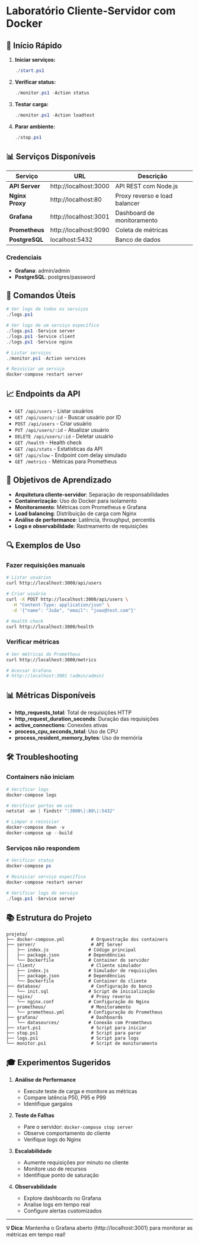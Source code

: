 # Laboratório Cliente-Servidor com Docker

## 🚀 Início Rápido

1. **Iniciar serviços:**
   ```powershell
   ./start.ps1
   ```

2. **Verificar status:**
   ```powershell
   ./monitor.ps1 -Action status
   ```

3. **Testar carga:**
   ```powershell
   ./monitor.ps1 -Action loadtest
   ```

4. **Parar ambiente:**
   ```powershell
   ./stop.ps1
   ```

## 📊 Serviços Disponíveis

| Serviço | URL | Descrição |
|---------|-----|-----------|
| **API Server** | http://localhost:3000 | API REST com Node.js |
| **Nginx Proxy** | http://localhost:80 | Proxy reverso e load balancer |
| **Grafana** | http://localhost:3001 | Dashboard de monitoramento |
| **Prometheus** | http://localhost:9090 | Coleta de métricas |
| **PostgreSQL** | localhost:5432 | Banco de dados |

### Credenciais
- **Grafana**: admin/admin
- **PostgreSQL**: postgres/password

## 🔧 Comandos Úteis

```powershell
# Ver logs de todos os serviços
./logs.ps1

# Ver logs de um serviço específico
./logs.ps1 -Service server
./logs.ps1 -Service client
./logs.ps1 -Service nginx

# Listar serviços
./monitor.ps1 -Action services

# Reiniciar um serviço
docker-compose restart server
```

## 📈 Endpoints da API

- `GET /api/users` - Listar usuários
- `GET /api/users/:id` - Buscar usuário por ID
- `POST /api/users` - Criar usuário
- `PUT /api/users/:id` - Atualizar usuário
- `DELETE /api/users/:id` - Deletar usuário
- `GET /health` - Health check
- `GET /api/stats` - Estatísticas da API
- `GET /api/slow` - Endpoint com delay simulado
- `GET /metrics` - Métricas para Prometheus

## 🎯 Objetivos de Aprendizado

- **Arquitetura cliente-servidor**: Separação de responsabilidades
- **Containerização**: Uso do Docker para isolamento
- **Monitoramento**: Métricas com Prometheus e Grafana
- **Load balancing**: Distribuição de carga com Nginx
- **Análise de performance**: Latência, throughput, percentis
- **Logs e observabilidade**: Rastreamento de requisições

## 🔍 Exemplos de Uso

### Fazer requisições manuais
```bash
# Listar usuários
curl http://localhost:3000/api/users

# Criar usuário
curl -X POST http://localhost:3000/api/users \
  -H "Content-Type: application/json" \
  -d '{"name": "João", "email": "joao@test.com"}'

# Health check
curl http://localhost:3000/health
```

### Verificar métricas
```bash
# Ver métricas do Prometheus
curl http://localhost:3000/metrics

# Acessar Grafana
# http://localhost:3001 (admin/admin)
```

## 📊 Métricas Disponíveis

- **http_requests_total**: Total de requisições HTTP
- **http_request_duration_seconds**: Duração das requisições
- **active_connections**: Conexões ativas
- **process_cpu_seconds_total**: Uso de CPU
- **process_resident_memory_bytes**: Uso de memória

## 🛠️ Troubleshooting

### Containers não iniciam
```powershell
# Verificar logs
docker-compose logs

# Verificar portas em uso
netstat -an | findstr ":3000\|:80\|:5432"

# Limpar e reiniciar
docker-compose down -v
docker-compose up --build
```

### Serviços não respondem
```powershell
# Verificar status
docker-compose ps

# Reiniciar serviço específico
docker-compose restart server

# Verificar logs do serviço
./logs.ps1 -Service server
```

## 📚 Estrutura do Projeto

```
projeto/
├── docker-compose.yml          # Orquestração dos containers
├── server/                     # API Server
│   ├── index.js               # Código principal
│   ├── package.json           # Dependências
│   └── Dockerfile             # Container do servidor
├── client/                     # Cliente simulador
│   ├── index.js               # Simulador de requisições
│   ├── package.json           # Dependências
│   └── Dockerfile             # Container do cliente
├── database/                   # Configuração do banco
│   └── init.sql               # Script de inicialização
├── nginx/                      # Proxy reverso
│   └── nginx.conf             # Configuração do Nginx
├── prometheus/                 # Monitoramento
│   └── prometheus.yml         # Configuração do Prometheus
├── grafana/                    # Dashboards
│   └── datasources/           # Conexão com Prometheus
├── start.ps1                   # Script para iniciar
├── stop.ps1                    # Script para parar
├── logs.ps1                    # Script para logs
└── monitor.ps1                 # Script de monitoramento
```

## 🎓 Experimentos Sugeridos

1. **Análise de Performance**
   - Execute teste de carga e monitore as métricas
   - Compare latência P50, P95 e P99
   - Identifique gargalos

2. **Teste de Falhas**
   - Pare o servidor: `docker-compose stop server`
   - Observe comportamento do cliente
   - Verifique logs do Nginx

3. **Escalabilidade**
   - Aumente requisições por minuto no cliente
   - Monitore uso de recursos
   - Identifique ponto de saturação

4. **Observabilidade**
   - Explore dashboards no Grafana
   - Analise logs em tempo real
   - Configure alertas customizados

---

**💡 Dica**: Mantenha o Grafana aberto (http://localhost:3001) para monitorar as métricas em tempo real!